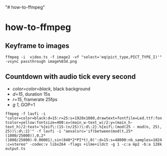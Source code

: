 "# how-to-ffmpeg" 
# how-to-ffmpeg

## Keyframe to images
```ffmpeg -i  video.ts -f image2 -vf "select='eq(pict_type,PICT_TYPE_I)'" -vsync passthrough image%03d.png```

## Countdown with audio tick every second
-  _color=color=black_, black background
- _d=15_, duration 15s
- _r=15_, framerate 25fps
- _g 1_, GOP=1

```ffmpeg -f lavfi -i "color=color=black:d=15:r=25:s=1920x1080,drawtext=fontfile=Led.ttf:fontcolor=yellow:fontsize=400:x=(main_w-text_w)/2:y=(main_h-text_h)/2:text='%{eif\:(15-(n/25))\:d\:2}.%{eif\:(mod(25 - mod(n, 25), 25))\:d\:2}'" -f lavfi -i "aevalsrc='if(between(mod(t,25*(1000/25000)),0,2*(1000/25000)-0.00001),sin(840*2*PI*t),0)':d=15:s=48000:nb_samples=1024:c=stereo" -codec:v libx264 -flags +ilme+ildct -g 1 -c:a mp2 -b:a 128k output.ts```
